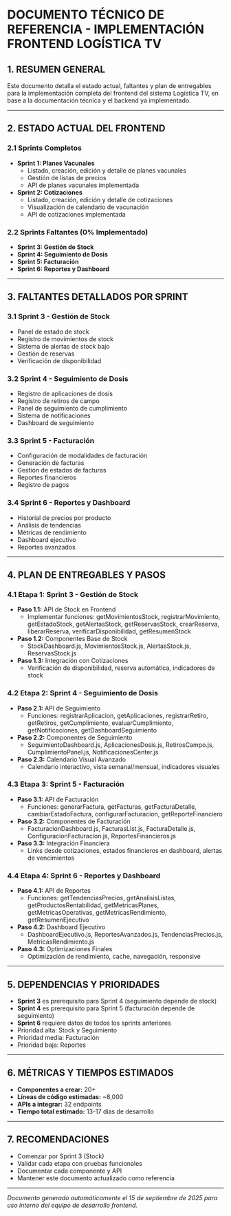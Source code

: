 # DOCUMENTO TÉCNICO DE REFERENCIA - IMPLEMENTACIÓN FRONTEND LOGÍSTICA TV

## 1. RESUMEN GENERAL

Este documento detalla el estado actual, faltantes y plan de entregables para la implementación completa del frontend del sistema Logística TV, en base a la documentación técnica y el backend ya implementado.

---

## 2. ESTADO ACTUAL DEL FRONTEND

### 2.1 Sprints Completos
- **Sprint 1: Planes Vacunales**
  - Listado, creación, edición y detalle de planes vacunales
  - Gestión de listas de precios
  - API de planes vacunales implementada
- **Sprint 2: Cotizaciones**
  - Listado, creación, edición y detalle de cotizaciones
  - Visualización de calendario de vacunación
  - API de cotizaciones implementada

### 2.2 Sprints Faltantes (0% Implementado)
- **Sprint 3: Gestión de Stock**
- **Sprint 4: Seguimiento de Dosis**
- **Sprint 5: Facturación**
- **Sprint 6: Reportes y Dashboard**

---

## 3. FALTANTES DETALLADOS POR SPRINT

### 3.1 Sprint 3 - Gestión de Stock
- Panel de estado de stock
- Registro de movimientos de stock
- Sistema de alertas de stock bajo
- Gestión de reservas
- Verificación de disponibilidad

### 3.2 Sprint 4 - Seguimiento de Dosis
- Registro de aplicaciones de dosis
- Registro de retiros de campo
- Panel de seguimiento de cumplimiento
- Sistema de notificaciones
- Dashboard de seguimiento

### 3.3 Sprint 5 - Facturación
- Configuración de modalidades de facturación
- Generación de facturas
- Gestión de estados de facturas
- Reportes financieros
- Registro de pagos

### 3.4 Sprint 6 - Reportes y Dashboard
- Historial de precios por producto
- Análisis de tendencias
- Métricas de rendimiento
- Dashboard ejecutivo
- Reportes avanzados

---

## 4. PLAN DE ENTREGABLES Y PASOS

### 4.1 Etapa 1: Sprint 3 - Gestión de Stock
- **Paso 1.1:** API de Stock en Frontend
  - Implementar funciones: getMovimientosStock, registrarMovimiento, getEstadoStock, getAlertasStock, getReservasStock, crearReserva, liberarReserva, verificarDisponibilidad, getResumenStock
- **Paso 1.2:** Componentes Base de Stock
  - StockDashboard.js, MovimientosStock.js, AlertasStock.js, ReservasStock.js
- **Paso 1.3:** Integración con Cotizaciones
  - Verificación de disponibilidad, reserva automática, indicadores de stock

### 4.2 Etapa 2: Sprint 4 - Seguimiento de Dosis
- **Paso 2.1:** API de Seguimiento
  - Funciones: registrarAplicacion, getAplicaciones, registrarRetiro, getRetiros, getCumplimiento, evaluarCumplimiento, getNotificaciones, getDashboardSeguimiento
- **Paso 2.2:** Componentes de Seguimiento
  - SeguimientoDashboard.js, AplicacionesDosis.js, RetirosCampo.js, CumplimientoPanel.js, NotificacionesCenter.js
- **Paso 2.3:** Calendario Visual Avanzado
  - Calendario interactivo, vista semanal/mensual, indicadores visuales

### 4.3 Etapa 3: Sprint 5 - Facturación
- **Paso 3.1:** API de Facturación
  - Funciones: generarFactura, getFacturas, getFacturaDetalle, cambiarEstadoFactura, configurarFacturacion, getReporteFinanciero
- **Paso 3.2:** Componentes de Facturación
  - FacturacionDashboard.js, FacturasList.js, FacturaDetalle.js, ConfiguracionFacturacion.js, ReportesFinancieros.js
- **Paso 3.3:** Integración Financiera
  - Links desde cotizaciones, estados financieros en dashboard, alertas de vencimientos

### 4.4 Etapa 4: Sprint 6 - Reportes y Dashboard
- **Paso 4.1:** API de Reportes
  - Funciones: getTendenciasPrecios, getAnalisisListas, getProductosRentabilidad, getMetricasPlanes, getMetricasOperativas, getMetricasRendimiento, getResumenEjecutivo
- **Paso 4.2:** Dashboard Ejecutivo
  - DashboardEjecutivo.js, ReportesAvanzados.js, TendenciasPrecios.js, MetricasRendimiento.js
- **Paso 4.3:** Optimizaciones Finales
  - Optimización de rendimiento, cache, navegación, responsive

---

## 5. DEPENDENCIAS Y PRIORIDADES

- **Sprint 3** es prerequisito para Sprint 4 (seguimiento depende de stock)
- **Sprint 4** es prerequisito para Sprint 5 (facturación depende de seguimiento)
- **Sprint 6** requiere datos de todos los sprints anteriores
- Prioridad alta: Stock y Seguimiento
- Prioridad media: Facturación
- Prioridad baja: Reportes

---

## 6. MÉTRICAS Y TIEMPOS ESTIMADOS

- **Componentes a crear:** 20+
- **Líneas de código estimadas:** ~8,000
- **APIs a integrar:** 32 endpoints
- **Tiempo total estimado:** 13-17 días de desarrollo

---

## 7. RECOMENDACIONES

- Comenzar por Sprint 3 (Stock)
- Validar cada etapa con pruebas funcionales
- Documentar cada componente y API
- Mantener este documento actualizado como referencia

---

*Documento generado automáticamente el 15 de septiembre de 2025 para uso interno del equipo de desarrollo frontend.*
